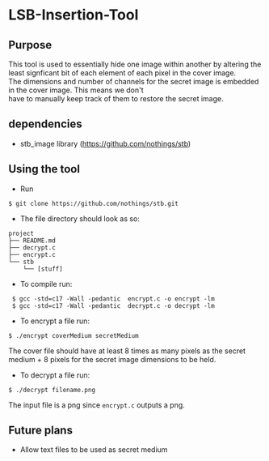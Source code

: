 # LSB-Insertion-Tool

## Purpose
This tool is used to essentially hide one image within another by altering the least signficant bit of each element of each pixel in the cover image.<br>
The dimensions and number of channels for the secret image is embedded in the cover image. This means we don't <br>
have to manually keep track of them to restore the secret image.

## dependencies
    
- stb_image library (https://github.com/nothings/stb)


## Using the tool

- Run 
```console 
$ git clone https://github.com/nothings/stb.git 
```
- The file directory should look as so:
``` 
project
├── README.md
├── decrypt.c
├── encrypt.c
└── stb
    └── [stuff]
```
- To compile run:
```console
 $ gcc -std=c17 -Wall -pedantic  encrypt.c -o encrypt -lm
 $ gcc -std=c17 -Wall -pedantic  decrypt.c -o decrypt -lm
```
- To encrypt a file run:
```console
$ ./encrypt coverMedium secretMedium
```
The cover file should have at least 8 times as many pixels as the 
secret medium + 8 pixels for the secret image dimensions to be held. 
- To decrypt a file run:
```console 
$ ./decrypt filename.png 
```
The input file is a png since `encrypt.c` outputs a png. 

## Future plans


- Allow text files to be used as secret medium 


